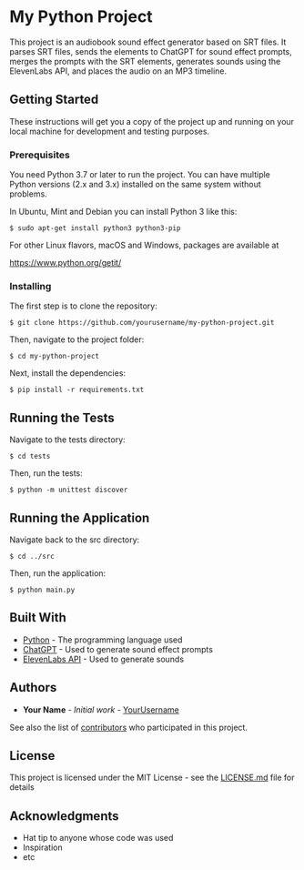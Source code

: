 # My Python Project

This project is an audiobook sound effect generator based on SRT files. It parses SRT files, sends the elements to ChatGPT for sound effect prompts, merges the prompts with the SRT elements, generates sounds using the ElevenLabs API, and places the audio on an MP3 timeline.

## Getting Started

These instructions will get you a copy of the project up and running on your local machine for development and testing purposes.

### Prerequisites

You need Python 3.7 or later to run the project. You can have multiple Python versions (2.x and 3.x) installed on the same system without problems.

In Ubuntu, Mint and Debian you can install Python 3 like this:

```
$ sudo apt-get install python3 python3-pip
```

For other Linux flavors, macOS and Windows, packages are available at

https://www.python.org/getit/

### Installing

The first step is to clone the repository:

```
$ git clone https://github.com/yourusername/my-python-project.git
```

Then, navigate to the project folder:

```
$ cd my-python-project
```

Next, install the dependencies:

```
$ pip install -r requirements.txt
```

## Running the Tests

Navigate to the tests directory:

```
$ cd tests
```

Then, run the tests:

```
$ python -m unittest discover
```

## Running the Application

Navigate back to the src directory:

```
$ cd ../src
```

Then, run the application:

```
$ python main.py
```

## Built With

* [Python](https://www.python.org/) - The programming language used
* [ChatGPT](https://openai.com/research/chatgpt) - Used to generate sound effect prompts
* [ElevenLabs API](https://www.eleven-labs.com/) - Used to generate sounds

## Authors

* **Your Name** - *Initial work* - [YourUsername](https://github.com/yourusername)

See also the list of [contributors](https://github.com/yourusername/my-python-project/contributors) who participated in this project.

## License

This project is licensed under the MIT License - see the [LICENSE.md](LICENSE.md) file for details

## Acknowledgments

* Hat tip to anyone whose code was used
* Inspiration
* etc